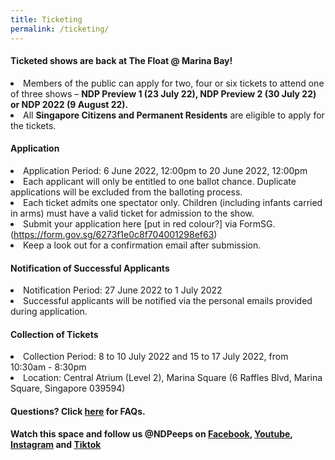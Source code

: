 ```yaml
---
title: Ticketing
permalink: /ticketing/
---
```

#### Ticketed shows are back at The Float @ Marina Bay!
<li>Members of the public can apply for two, four or six tickets to attend one of three shows – <b>NDP Preview 1 (23 July 22), NDP Preview 2 (30 July 22) or NDP 2022 (9 August 22).</b></li>
<li>All <b>Singapore Citizens and Permanent Residents</b> are eligible to apply for the tickets.</li>


#### Application
<li>Application Period: 6 June 2022, 12:00pm to 20 June 2022, 12:00pm</li>
<li>Each applicant will only be entitled to one ballot chance. Duplicate applications will be excluded from the balloting process.</li>
<li>Each ticket admits one spectator only. Children (including infants carried in arms) must have a valid ticket for admission to the show.</li>
<li>Submit your application here [put in red colour?] via FormSG. (<a href="https://form.gov.sg/6273f1e0c8f704001298ef63">https://form.gov.sg/6273f1e0c8f704001298ef63</a>) </li>
<li>Keep a look out for a confirmation email after submission.</li>


#### Notification of Successful Applicants
<li>Notification Period: 27 June 2022 to 1 July 2022</li> 
<li>Successful applicants will be notified via the personal emails provided during application. </li>


#### Collection of Tickets 
<li>Collection Period: 8 to 10 July 2022 and 15 to 17 July 2022, from 10:30am - 8:30pm</li> 
<li>Location: Central Atrium (Level 2), Marina Square (6 Raffles Blvd, Marina Square, Singapore 039594)</li>


#### Questions? Click <a href="ndp.gov.sg/faq/ticketing">here</a> for FAQs.   


**Watch this space and follow us @NDPeeps on [Facebook](https://www.facebook.com/NDPeeps), [Youtube](https://www.youtube.com/user/NDPeeps), [Instagram](https://www.instagram.com/ndpeeps/?hl=en) and [Tiktok](https://www.tiktok.com/@ndpeeps?lang=en)**